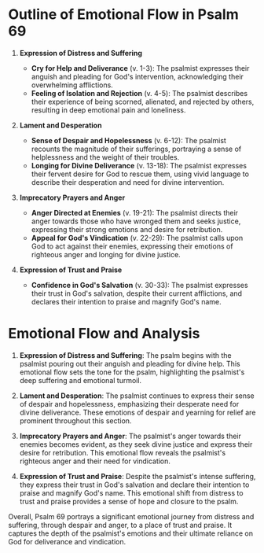 # Outline of Emotional Flow in Psalm 69

1. **Expression of Distress and Suffering**
   - **Cry for Help and Deliverance** (v. 1-3): The psalmist expresses their anguish and pleading for God's intervention, acknowledging their overwhelming afflictions.
   - **Feeling of Isolation and Rejection** (v. 4-5): The psalmist describes their experience of being scorned, alienated, and rejected by others, resulting in deep emotional pain and loneliness.

2. **Lament and Desperation**
   - **Sense of Despair and Hopelessness** (v. 6-12): The psalmist recounts the magnitude of their sufferings, portraying a sense of helplessness and the weight of their troubles.
   - **Longing for Divine Deliverance** (v. 13-18): The psalmist expresses their fervent desire for God to rescue them, using vivid language to describe their desperation and need for divine intervention.

3. **Imprecatory Prayers and Anger**
   - **Anger Directed at Enemies** (v. 19-21): The psalmist directs their anger towards those who have wronged them and seeks justice, expressing their strong emotions and desire for retribution.
   - **Appeal for God's Vindication** (v. 22-29): The psalmist calls upon God to act against their enemies, expressing their emotions of righteous anger and longing for divine justice.

4. **Expression of Trust and Praise**
   - **Confidence in God's Salvation** (v. 30-33): The psalmist expresses their trust in God's salvation, despite their current afflictions, and declares their intention to praise and magnify God's name.

# Emotional Flow and Analysis

1. **Expression of Distress and Suffering**: The psalm begins with the psalmist pouring out their anguish and pleading for divine help. This emotional flow sets the tone for the psalm, highlighting the psalmist's deep suffering and emotional turmoil.
   
2. **Lament and Desperation**: The psalmist continues to express their sense of despair and hopelessness, emphasizing their desperate need for divine deliverance. These emotions of despair and yearning for relief are prominent throughout this section.
   
3. **Imprecatory Prayers and Anger**: The psalmist's anger towards their enemies becomes evident, as they seek divine justice and express their desire for retribution. This emotional flow reveals the psalmist's righteous anger and their need for vindication.
   
4. **Expression of Trust and Praise**: Despite the psalmist's intense suffering, they express their trust in God's salvation and declare their intention to praise and magnify God's name. This emotional shift from distress to trust and praise provides a sense of hope and closure to the psalm.

Overall, Psalm 69 portrays a significant emotional journey from distress and suffering, through despair and anger, to a place of trust and praise. It captures the depth of the psalmist's emotions and their ultimate reliance on God for deliverance and vindication.